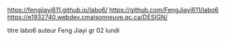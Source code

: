 
 https://fengjiayi611.github.io/labo6/
 https://github.com/FengJiayi611/labo6
 https://e1932740.webdev.cmaisonneuve.qc.ca/DESIGN/
 

titre labo6
auteur Feng Jiayi
gr 02 lundi

